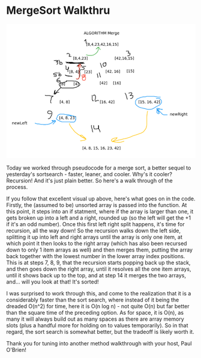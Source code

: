 # MergeSort Walkthru

![The Merge Sort](https://github.com/PVOBrien/data-structures-and-algorithms/blob/master/java-code-challenges/src/main/resources/2020-10-20blog_mergesort.png?raw=true)

Today we worked through pseudocode for a merge sort, a better sequel to yesterday's sortsearch - faster, leaner, and cooler. Why's it cooler? Recursion! And it's just plain better. So here's a walk through of the process.

If you follow that excellent visual up above, here's what goes on in the code. Firstly, the (assumed to be) unsorted array is passed into the function. At this point, it steps into an if statment, where if the array is larger than one, it gets broken up into a left and a right, rounded up (so the left will get the +1 if it's an odd number). Once this first left right split happens, it's time for recursion, all the way down!
So the recursion walks down the left side, splitting it up into left and right arrays until the array is only one item, at which point it then looks to the right array (which has also been recursed down to only 1 item arrays as well) and then merges them, putting the array back together with the lowest number in the lower array index positions.
This is at steps 7, 8, 9, that the recursion starts popping back up the stack, and then goes down the right array, until it resolves all the one item arrays, until it shows back up to the top, and at step 14 it merges the two arrays, and... will you look at that! It's sorted!

I was surprised to work through this, and come to the realization that it is a considerably faster than the sort search, where instead of it being the dreaded O(n^2) for time, here it is O(n log n) - not quite O(n) but far better than the square time of the preceding option. As for space, it is O(n), as many it will always build out as many spaces as there are array memory slots (plus a handful more for holding on to values temporarily). So in that regard, the sort search is somewhat better, but the tradeoff is likely worth it.

Thank you for tuning into another method walkthrough with your host, Paul O'Brien!  